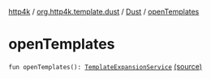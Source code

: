[http4k](../../index.md) / [org.http4k.template.dust](../index.md) / [Dust](index.md) / [openTemplates](./open-templates.md)

# openTemplates

`fun openTemplates(): `[`TemplateExpansionService`](../-template-expansion-service.md) [(source)](https://github.com/http4k/http4k/blob/master/http4k-template-dust/src/main/kotlin/org/http4k/template/dust/Dust.kt#L140)